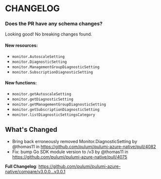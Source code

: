 # CHANGELOG

### Does the PR have any schema changes?

Looking good! No breaking changes found.

#### New resources:

- `monitor.AutoscaleSetting`
- `monitor.DiagnosticSetting`
- `monitor.ManagementGroupDiagnosticSetting`
- `monitor.SubscriptionDiagnosticSetting`

#### New functions:

- `monitor.getAutoscaleSetting`
- `monitor.getDiagnosticSetting`
- `monitor.getManagementGroupDiagnosticSetting`
- `monitor.getSubscriptionDiagnosticSetting`
- `monitor.listDiagnosticSettingsCategory`

<!-- Release notes generated using configuration in .github/release.yml at v3.0.1 -->

## What's Changed
* Bring back erroneously removed Monitor.DiagnosticSetting by @thomas11 in https://github.com/pulumi/pulumi-azure-native/pull/4082
* Fix: bump Go SDK module version to /v3 by @thomas11 in https://github.com/pulumi/pulumi-azure-native/pull/4075


**Full Changelog**: https://github.com/pulumi/pulumi-azure-native/compare/v3.0.0...v3.0.1